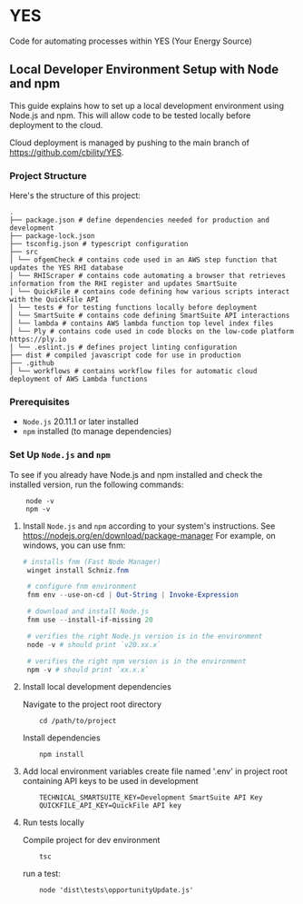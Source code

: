 # YES
Code for automating processes within YES (Your Energy Source)

## Local Developer Environment Setup with Node and npm

This guide explains how to set up a local development environment using Node.js and npm. This will allow code to be tested locally before deployment to the cloud. 

Cloud deployment is managed by pushing to the main branch of https://github.com/cbility/YES.

### Project Structure

Here's the structure of this project:
```
.
├── package.json # define dependencies needed for production and development
├── package-lock.json
├── tsconfig.json # typescript configuration
├── src 
│ └── ofgemCheck # contains code used in an AWS step function that updates the YES RHI database 
│ └── RHIScraper # contains code automating a browser that retrieves information from the RHI register and updates SmartSuite
│ └── QuickFile # contains code defining how various scripts interact with the QuickFile API
│ └── tests # for testing functions locally before deployment
│ └── SmartSuite # contains code defining SmartSuite API interactions
│ └── lambda # contains AWS lambda function top level index files
│ └── Ply # contains code used in code blocks on the low-code platform https://ply.io
│ └── .eslint.js # defines project linting configuration
├── dist # compiled javascript code for use in production
├── .github 
│ └── workflows # contains workflow files for automatic cloud deployment of AWS Lambda functions
```

### Prerequisites

- `Node.js` 20.11.1 or later installed
- `npm` installed (to manage dependencies)

### Set Up `Node.js` and `npm`

To see if you already have Node.js and npm installed and check the installed version, run the following commands:

```shell
    node -v
    npm -v
```

1. Install `Node.js` and `npm` according to your system's instructions. See https://nodejs.org/en/download/package-manager
For example, on windows, you can use fnm:
   ```powershell
   # installs fnm (Fast Node Manager)
    winget install Schniz.fnm

    # configure fnm environment
    fnm env --use-on-cd | Out-String | Invoke-Expression

    # download and install Node.js
    fnm use --install-if-missing 20

    # verifies the right Node.js version is in the environment
    node -v # should print `v20.xx.x`

    # verifies the right npm version is in the environment
    npm -v # should print `xx.x.x`
   ```

2. Install local development dependencies

    Navigate to the project root directory
    ```shell
        cd /path/to/project
    ```
    Install dependencies
    ```shell
        npm install
    ```

3. Add local environment variables
    create file named '.env' in project root containing API keys to be used in development
    ```.env
        TECHNICAL_SMARTSUITE_KEY=Development SmartSuite API Key
        QUICKFILE_API_KEY=QuickFile API key
    ```

4. Run tests locally

    Compile project for dev environment
    ```shell
        tsc
    ```
    run a test:
    ```shell
        node 'dist\tests\opportunityUpdate.js'
    ```
